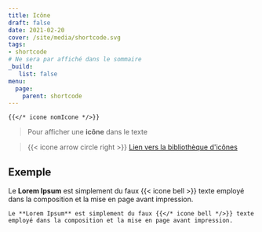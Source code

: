 ```yaml
---
title: Icône
draft: false 
date: 2021-02-20 
cover: /site/media/shortcode.svg
tags:
- shortcode
# Ne sera par affiché dans le sommaire
_build:
   list: false
menu: 
  page:
    parent: shortcode
---
```


```go-html-template
{{</* icone nomIcone */>}}

```
<!--more-->
> Pour afficher une **icône** dans le texte

> {{< icone arrow circle right >}} <a href="https://fomantic-ui.com/elements/icon.html" target="_blank">Lien vers la bibliothèque d'icônes</a>


## Exemple

Le **Lorem Ipsum** est simplement du faux {{< icone bell >}} texte employé dans la composition et la mise en page avant impression.

```go-html-template
Le **Lorem Ipsum** est simplement du faux {{</* icone bell */>}} texte employé dans la composition et la mise en page avant impression.
```
